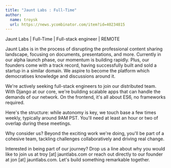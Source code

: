 ```yaml
---
title: "Jaunt Labs : Full-Time"
author:
  name: troysk
  url: https://news.ycombinator.com/item?id=40234815
---
```

Jaunt Labs | Full-Time | Full-stack engineer | REMOTE

Jaunt Labs is in the process of disrupting the professional content sharing landscape, focusing on documents, presentations, and more. Currently in our alpha launch phase, our momentum is building rapidly. Plus, our founders come with a track record, having successfully built and sold a startup in a similar domain. We aspire to become the platform which democratises knowledge and discussions around it.

We&#x27;re actively seeking full-stack engineers to join our distributed team. With Django at our core, we&#x27;re building scalable apps that can handle the demands of our network. On the frontend, it&#x27;s all about ES6, no frameworks required.

Here&#x27;s the structure: while autonomy is key, we touch base a few times weekly, typically around 9AM PST. You&#x27;ll need at least an hour or two of overlap during these meetings.

Why consider us? Beyond the exciting work we&#x27;re doing, you&#x27;ll be part of a cohesive team, tackling challenges collaboratively and driving real change.

Interested in being part of our journey? Drop us a line about why you would like to join us at troy [at] jauntlabs.com or reach out directly to our founder at jon [at] jauntlabs.com. Let&#x27;s build something remarkable together.
